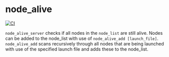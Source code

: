 # node_alive

[![CI](https://github.com/tue-robotics/node_alive/workflows/CI/badge.svg)](https://github.com/tue-robotics/node_alive/actions)

`node_alive_server` checks if all nodes in the `node_list` are still alive. Nodes can be added to the node_list with use of `node_alive_add [launch_file]`. `node_alive_add` scans recursively through all nodes that are being launched with use of the specified launch file and adds these to the node_list.
